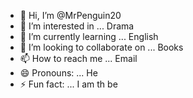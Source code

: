 - 👋 Hi, I’m @MrPenguin20
- 👀 I’m interested in ... Drama
- 🌱 I’m currently learning ... English
- 💞️ I’m looking to collaborate on ... Books
- 📫 How to reach me ... Email
- 😄 Pronouns: ... He
- ⚡ Fun fact: ... I am th be 

<!---
MrPenguin20/MrPenguin20 is a ✨ special ✨ repository because its `README.md` (this file) appears on your GitHub profile.
You can click the Preview link to take a look at your changes.
--->
